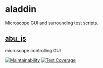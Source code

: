 # aladdin

Microscope GUI and surrounding test scripts.

## [abu_js](./abu_js)

microscope controlling GUI

[![Maintainability](https://api.codeclimate.com/v1/badges/8224ee89c6d82f464b87/maintainability)](https://codeclimate.com/github/rcast-2p/aladdin/maintainability)
[![Test Coverage](https://api.codeclimate.com/v1/badges/8224ee89c6d82f464b87/test_coverage)](https://codeclimate.com/github/rcast-2p/aladdin/test_coverage)
